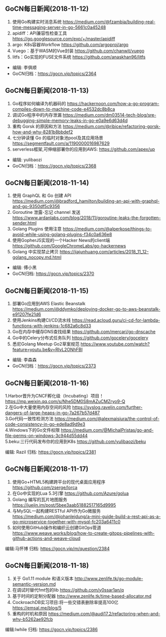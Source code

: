 ## GoCN每日新闻(2018-11-12)

1. 使用Go构建实时消息系统 https://medium.com/@fzambia/building-real-time-messaging-server-in-go-5661c0a45248
2. apidiff：API兼容性检查工具 https://go.googlesource.com/exp/+/master/apidiff
3. argo: K8s容器Workflow https://github.com/argoproj/argo
4. Vuego：基于WASM的Vue封装 https://github.com/chanwit/vuego
5. litfs：Go实现的FUSE文件系统 https://github.com/anaskhan96/litfs 

* 编辑: 李俱顺
* GoCN归档：https://gocn.vip/topics/2364


## GoCN每日新闻(2018-11-13)

1. Go程序如何编译为机器码的 https://hackernoon.com/how-a-go-program-compiles-down-to-machine-code-e4532dc8b8ca
2. 调试Go程序中的内存泄漏 https://medium.com/dm03514-tech-blog/sre-debugging-simple-memory-leaks-in-go-e0a9e6d63d4d
3. 重构 Gorsk 的原因和方法 https://medium.com/@ribice/refactoring-gorsk-how-and-why-8281b8bbdef2
4. 七分钟读懂 Go 的临时对象池pool及其应用场景 https://segmentfault.com/a/1190000016987629
5.  serverless框架,可伸缩部署你的应用到AWS: https://github.com/apex/up

* 编辑: yulibaozi
* GoCN归档：https://gocn.vip/topics/2368

## GoCN每日新闻(2018-11-14)

1.  使用 GraphQL 和 Go 创建 API https://medium.com/@bradford_hamilton/building-an-api-with-graphql-and-go-9350df5c9356
2. Goroutine 泄露-忘记 channel 发送 https://www.ardanlabs.com/blog/2018/11/goroutine-leaks-the-forgotten-sender.html
3. Golang Plugins 使用注意 https://medium.com/@alperkose/things-to-avoid-while-using-golang-plugins-f34c0a636e8
4. 使用GopherJS实现的一个Hacker News的client端 https://github.com/GoogleChromeLabs/go-hackernews
5. Golang 中实现禁止拷贝 https://jiajunhuang.com/articles/2018_11_12-golang_nocopy.md.html

* 编辑: 傅小黑
* GoCN归档: https://gocn.vip/topics/2370

## GoCN每日新闻(2018-11-15)

1. 部署Go应用到AWS Elastic Beanstalk https://medium.com/@ddymko/deploying-docker-go-to-aws-beanstalk-e91207fe21d6
2. 使用Jenkins构建CI/CD流水线 https://read.acloud.guru/ci-cd-for-lambda-functions-with-jenkins-1c682a6c8d33
3. Go在内存中缓存DNS查找结果 https://github.com/mercari/go-dnscache
4. Go中的Celery分布式任务队列 https://github.com/gocelery/gocelery
5. 悉尼Golang Meetup Go2草案规范 https://www.youtube.com/watch?feature=youtu.be&v=RIvL2ONhFBI

* 编辑: 李森森
* GoCN归档：https://gocn.vip/topics/2373

## GoCN每日新闻(2018-11-16)

1.Harbor晋升为CNCF孵化级（Incubating）项目！ https://mp.weixin.qq.com/s/Nhe5DM0S8mAZuCMZryo9-Q  
2.在Go中大量使用内存空间的风险 https://syslog.ravelin.com/further-dangers-of-large-heaps-in-go-7a267b57d487  
3.Go代码一致性检测方法 https://medium.com/@alexmaisiura/the-control-of-code-consistency-in-go-ede8ad9d9e3  
4.Windows下的Go文件权限 https://medium.com/@MichalPristas/go-and-file-perms-on-windows-3c944d55dd44  
5.beku:三行代码发布你的应用到K8s https://github.com/yulibaozi/beku  
 
编辑: Razil
归档: https://gocn.vip/topics/2381

## GoCN每日新闻(2018-11-17)

1. 使用Go+HTML5构建跨平台的现代桌面应用程序 https://github.com/zserge/lorca
2. 在Go中实现的Lua 5.3引擎 https://github.com/Azure/golua
3. Golang 编写的瓦片地图服务 https://juejin.im/post/5bee3aab51882517165d9995
4. 与MySQL一起构建RESTful API作为Go微服务 https://medium.com/@johanlejdung/a-mini-guide-build-a-rest-api-as-a-go-microservice-together-with-mysql-fc203a6411c0
5. 如何使用GitHub操作和编织云创建GitOps管道 https://www.weave.works/blog/how-to-create-gitops-pipelines-with-github-actions-and-weave-cloud

编辑:马怀博
归档: https://gocn.vip/m/question/2384

## GoCN每日新闻(2018-11-18)

1. 关于 Go1.11 module 和语义版本 http://www.zenlife.tk/go-module-semantic-version.md
2. 在调试时替代fmt包的lib https://github.com/y0ssar1an/q
3. 基于时间的定制分配器 http://www.zenlife.tk/time-based-allocator.md
4. CockroachDB实习项目:将一些交错表删除率提高100亿  https://emsal.me/blog/5
5. 重构的时机和原因 https://medium.com/@audi17.2/refactoring-when-and-why-b5262ae92fcb

编辑:lwhile
归档: https://gocn.vip/topics/2386
